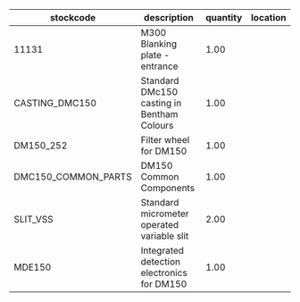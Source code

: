 |stockcode|description|quantity|location|
|---------|-----------|--------|--------|
|11131|M300 Blanking plate - entrance|1.00||
|CASTING_DMC150|Standard DMc150 casting in Bentham Colours|1.00||
|DM150_252|Filter wheel for DM150|1.00||
|DMC150_COMMON_PARTS|DM150 Common Components|1.00||
|SLIT_VSS|Standard micrometer operated variable slit|2.00||
|MDE150|Integrated detection electronics for DM150|1.00||

